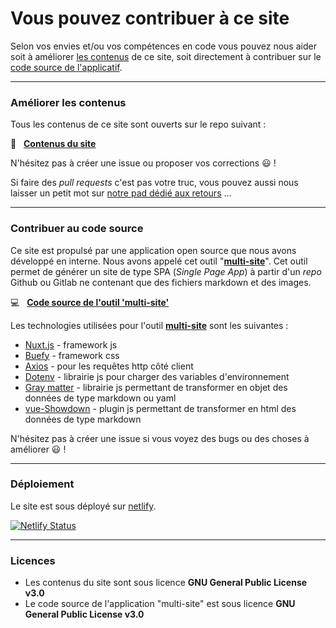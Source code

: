 
# Vous pouvez contribuer à ce site

Selon vos envies et/ou vos compétences en code vous pouvez nous aider soit à améliorer [les contenus][site_contents] de ce site, soit directement à contribuer sur le [code source de l'applicatif][repo_app].

---

### Améliorer les contenus

Tous les contenus de ce site sont ouverts sur le repo suivant :

📁 &nbsp; [**Contenus du site**][site_contents]

N'hésitez pas à créer une issue ou proposer vos corrections 😃 !

Si faire des *pull requests* c'est pas votre truc, vous pouvez aussi nous laisser un petit mot sur [notre pad dédié aux retours][pad_feedbacks] ...


----

### Contribuer au code source

Ce site est propulsé par une application open source que nous avons développé en interne. Nous avons appelé cet outil "**[multi-site][repo_app]**". Cet outil permet de générer un site de type SPA (*Single Page App*) à partir d'un *repo* Github ou Gitlab ne contenant que des fichiers markdown et des images. 

💻 &nbsp; [**Code source de l'outil 'multi-site'**][repo_app]


Les technologies utilisées pour l'outil **[multi-site][repo_app]** sont les suivantes : 
- [Nuxt.js](https://nuxtjs.org) - framework js
- [Buefy](https://buefy.org/documentation) - framework css
- [Axios](https://axios-http.com/) - pour les requêtes http côté client
- [Dotenv](https://www.npmjs.com/package/dotenv) - librairie js pour charger des variables d'environnement 
- [Gray matter](https://www.npmjs.com/package/gray-matter) - librairie js permettant de transformer en objet des données de type markdown ou yaml
- [vue-Showdown](https://vue-showdown.js.org/) - plugin js permettant de transformer en html des données de type markdown

N'hésitez pas à créer une issue si vous voyez des bugs ou des choses à améliorer 😃 !


---


### Déploiement

Le site est sous déployé sur [netlify](https://www.netlify.com/).

[![Netlify Status](https://api.netlify.com/api/v1/badges/5a774814-2a6a-4da7-a8b5-1cc3d654df2a/deploy-status)](https://app.netlify.com/sites/multi-site-app-test/deploys)

---

### Licences

- Les contenus du site sont sous licence **GNU General Public License v3.0**
- Le code source de l'application "multi-site" est sous licence **GNU General Public License v3.0**



[site_contents]: https://github.com/mullti-coop/multi-site-contents
[pad_feedbacks]: https://hackmd.io/@multi/retours-site-multi
[repo_app]: https://github.com/mullti-coop/multi-site-app
